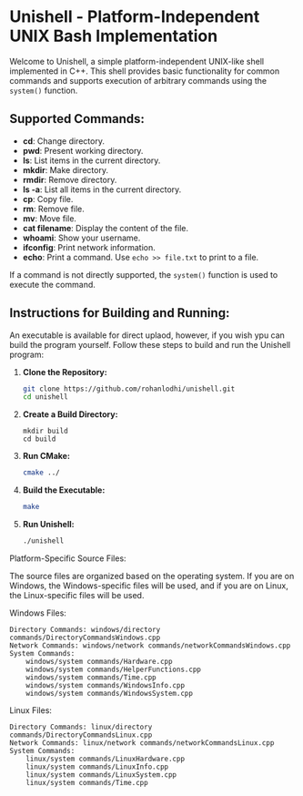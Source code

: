 # Unishell - Platform-Independent UNIX Bash Implementation

Welcome to Unishell, a simple platform-independent UNIX-like shell implemented in C++. This shell provides basic functionality for common commands and supports execution of arbitrary commands using the `system()` function.

## Supported Commands:

- **cd**: Change directory.
- **pwd**: Present working directory.
- **ls**: List items in the current directory.
- **mkdir**: Make directory.
- **rmdir**: Remove directory.
- **ls -a**: List all items in the current directory.
- **cp**: Copy file.
- **rm**: Remove file.
- **mv**: Move file.
- **cat filename**: Display the content of the file.
- **whoami**: Show your username.
- **ifconfig**: Print network information.
- **echo**: Print a command. Use `echo >> file.txt` to print to a file.

If a command is not directly supported, the `system()` function is used to execute the command.

## Instructions for Building and Running:

An executable is available for direct uplaod, however, if you wish ypu can build the program yourself. Follow these steps to build and run the Unishell program:

1. **Clone the Repository:**
   ```bash
   git clone https://github.com/rohanlodhi/unishell.git
   cd unishell
2. **Create a Build Directory:**
    ```
    mkdir build
    cd build
3. **Run CMake:**

    ```bash
    cmake ../
4. **Build the Executable:**

    ```bash
    make
5. **Run Unishell:**

    ```bash
    ./unishell
Platform-Specific Source Files:

The source files are organized based on the operating system. If you are on Windows, the Windows-specific files will be used, and if you are on Linux, the Linux-specific files will be used.

Windows Files:

    Directory Commands: windows/directory commands/DirectoryCommandsWindows.cpp
    Network Commands: windows/network commands/networkCommandsWindows.cpp
    System Commands:
        windows/system commands/Hardware.cpp
        windows/system commands/HelperFunctions.cpp
        windows/system commands/Time.cpp
        windows/system commands/WindowsInfo.cpp
        windows/system commands/WindowsSystem.cpp

Linux Files:

    Directory Commands: linux/directory commands/DirectoryCommandsLinux.cpp
    Network Commands: linux/network commands/networkCommandsLinux.cpp
    System Commands:
        linux/system commands/LinuxHardware.cpp
        linux/system commands/LinuxInfo.cpp
        linux/system commands/LinuxSystem.cpp
        linux/system commands/Time.cpp

